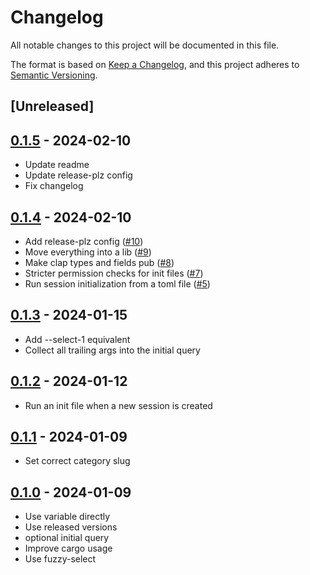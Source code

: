 # Changelog
All notable changes to this project will be documented in this file.

The format is based on [Keep a Changelog](https://keepachangelog.com/en/1.0.0/),
and this project adheres to [Semantic Versioning](https://semver.org/spec/v2.0.0.html).

## [Unreleased]
## [0.1.5](https://github.com/knutwalker/sessionizer/compare/0.1.4...0.1.5) - 2024-02-10

- Update readme
- Update release-plz config
- Fix changelog

## [0.1.4](https://github.com/knutwalker/sessionizer/compare/0.1.3...0.1.4) - 2024-02-10

- Add release-plz config ([#10](https://github.com/knutwalker/sessionizer/pull/10))
- Move everything into a lib ([#9](https://github.com/knutwalker/sessionizer/pull/9))
- Make clap types and fields pub ([#8](https://github.com/knutwalker/sessionizer/pull/8))
- Stricter permission checks for init files ([#7](https://github.com/knutwalker/sessionizer/pull/7))
- Run session initialization from a toml file ([#5](https://github.com/knutwalker/sessionizer/pull/5))

## [0.1.3](https://github.com/knutwalker/sessionizer/compare/v0.1.2...v0.1.3) - 2024-01-15

- Add --select-1 equivalent
- Collect all trailing args into the initial query

## [0.1.2](https://github.com/knutwalker/sessionizer/compare/v0.1.1...v0.1.2) - 2024-01-12

- Run an init file when a new session is created

## [0.1.1](https://github.com/knutwalker/sessionizer/compare/v0.1.0...v0.1.1) - 2024-01-09

- Set correct category slug

## [0.1.0](https://github.com/knutwalker/sessionizer/releases/tag/v0.1.0) - 2024-01-09

- Use variable directly
- Use released versions
- optional initial query
- Improve cargo usage
- Use fuzzy-select
